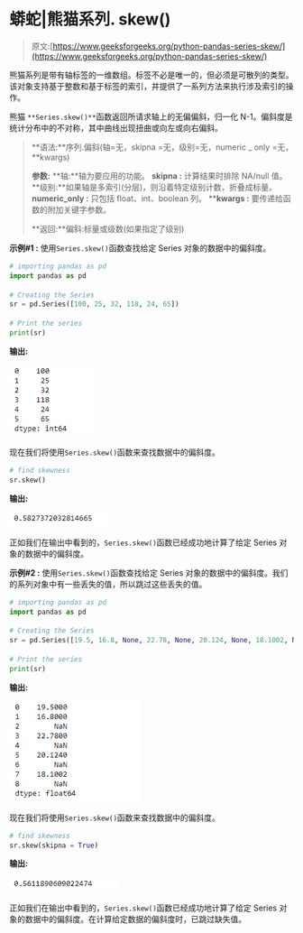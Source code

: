 # 蟒蛇|熊猫系列. skew()

> 原文:[https://www.geeksforgeeks.org/python-pandas-series-skew/](https://www.geeksforgeeks.org/python-pandas-series-skew/)

熊猫系列是带有轴标签的一维数组。标签不必是唯一的，但必须是可散列的类型。该对象支持基于整数和基于标签的索引，并提供了一系列方法来执行涉及索引的操作。

熊猫 `**Series.skew()**`函数返回所请求轴上的无偏偏斜，归一化 N-1。偏斜度是统计分布中的不对称，其中曲线出现扭曲或向左或向右偏斜。

> **语法:**序列.偏斜(轴=无，skipna =无，级别=无，numeric _ only =无，**kwargs)
> 
> **参数:**
> **轴:**轴为要应用的功能。
> **skipna :** 计算结果时排除 NA/null 值。
> **级别:**如果轴是多索引(分层)，则沿着特定级别计数，折叠成标量。
> **numeric_only :** 只包括 float、int、boolean 列。
> ****kwargs :** 要传递给函数的附加关键字参数。
> 
> **返回:**偏斜:标量或级数(如果指定了级别)

**示例#1 :** 使用`Series.skew()`函数查找给定 Series 对象的数据中的偏斜度。

```py
# importing pandas as pd
import pandas as pd

# Creating the Series
sr = pd.Series([100, 25, 32, 118, 24, 65])

# Print the series
print(sr)
```

**输出:**

![](img/11df98397282751ef689b5e186ada3dd.png)

现在我们将使用`Series.skew()`函数来查找数据中的偏斜度。

```py
# find skewness
sr.skew()
```

**输出:**

![](img/07f48178fb52802385f3ef6677874f10.png)

正如我们在输出中看到的，`Series.skew()`函数已经成功地计算了给定 Series 对象的数据中的偏斜度。

**示例#2 :** 使用`Series.skew()`函数查找给定 Series 对象的数据中的偏斜度。我们的系列对象中有一些丢失的值，所以跳过这些丢失的值。

```py
# importing pandas as pd
import pandas as pd

# Creating the Series
sr = pd.Series([19.5, 16.8, None, 22.78, None, 20.124, None, 18.1002, None])

# Print the series
print(sr)
```

**输出:**

![](img/73b9e509d25fea63c7654debcf4e5a3b.png)

现在我们将使用`Series.skew()`函数来查找数据中的偏斜度。

```py
# find skewness
sr.skew(skipna = True)
```

**输出:**

![](img/6644b4cab6dc7c57c352d0cc88675f81.png)

正如我们在输出中看到的，`Series.skew()`函数已经成功地计算了给定 Series 对象的数据中的偏斜度。在计算给定数据的偏斜度时，已跳过缺失值。